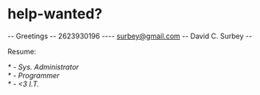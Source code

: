 # help-wanted? #

-- Greetings -- 2623930196 ---- surbey@gmail.com -- David C. Surbey --

Resume: <address>* - Sys. Administrator <br>
        * - Programmer<br>
        * - <3 I.T.<br></address>
